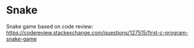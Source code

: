 # Snake
Snake game based on code review: https://codereview.stackexchange.com/questions/127515/first-c-program-snake-game
